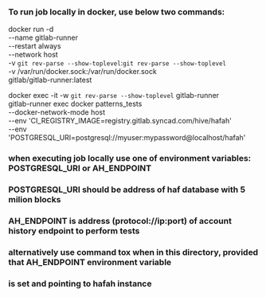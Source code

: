 ###   To run job locally in docker, use below two commands:

docker run -d \
  --name gitlab-runner \
  --restart always \
  --network host \
  -v `git rev-parse --show-toplevel`:`git rev-parse --show-toplevel` \
  -v /var/run/docker.sock:/var/run/docker.sock \
  gitlab/gitlab-runner:latest

docker exec -it -w `git rev-parse --show-toplevel` gitlab-runner \
  gitlab-runner exec docker patterns_tests \
  --docker-network-mode host \
  --env 'CI_REGISTRY_IMAGE=registry.gitlab.syncad.com/hive/hafah' \
  --env 'POSTGRESQL_URI=postgresql://myuser:mypassword@localhost/hafah'


###  when executing job locally use one of environment variables: POSTGRESQL_URI or AH_ENDPOINT
###  POSTGRESQL_URI should be address of haf database with 5 milion blocks
###  AH_ENDPOINT is address (protocol://ip:port) of account history endpoint to perform tests

###  alternatively use command tox when in this directory, provided that AH_ENDPOINT environment variable
###  is set and pointing to hafah instance
